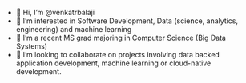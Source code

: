 - 👋 Hi, I’m @venkatrbalaji
- 👀 I’m interested in Software Development, Data (science, analytics, engineering) and machine learning
- 🌱 I’m a recent MS grad majoring in Computer Science (Big Data Systems)
- 💞️ I’m looking to collaborate on projects involving data backed application development, machine learning or cloud-native development.
